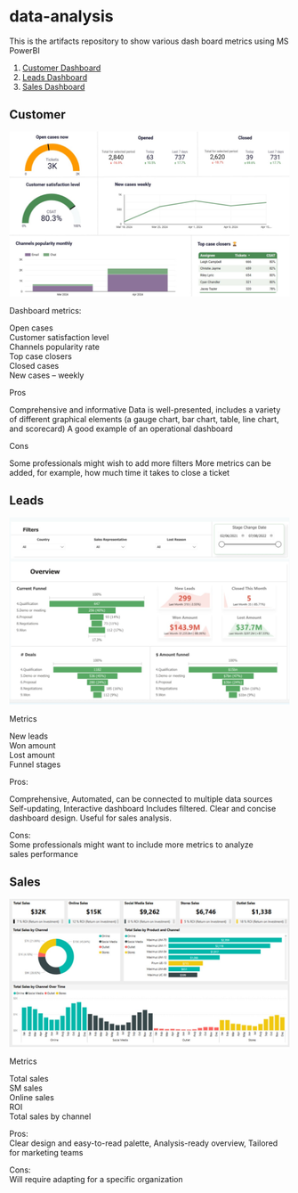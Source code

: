 # data-analysis
This is the artifacts repository to show various dash board metrics using MS PowerBI
<!-- TOC depthFrom:2 depthTo:6 withLinks:1 updateOnSave:1 orderedList:0 -->
1. [Customer Dashboard](#customer)
2. [Leads Dashboard](#leads)
3. [Sales Dashboard](#sales)

<!-- /TOC -->

## Customer

![Customer Dashboard](https://github.com/Avenkatakilari/data-analysis/blob/main/artifacts/CustomerDashboard.jpg?raw=true)

Dashboard metrics:</BR>

Open cases </BR>
Customer satisfaction level</BR>
Channels popularity rate</BR>
Top case closers</BR>
Closed cases</BR>
New cases – weekly

Pros</BR>

Comprehensive and informative
Data is well-presented, includes a variety of different graphical elements (a gauge chart, bar chart, table, line chart, and scorecard)
A good example of an operational dashboard

Cons</BR>

Some professionals might wish to add more filters
More metrics can be added, for example, how much time it takes to close a ticket



## Leads

![Leads Dashboard](https://github.com/Avenkatakilari/data-analysis/blob/main/artifacts/LeadsDashboard.jpg?raw=true)

Metrics </BR>

New leads </BR>
Won amount</BR>
Lost amount</BR>
Funnel stages</BR>

Pros: </BR>

Comprehensive,
Automated, can be connected to multiple data sources
Self-updating,
Interactive dashboard
Includes filtered.
Clear and concise dashboard design.
Useful for sales analysis.

Cons: </BR>
Some professionals might want to include more metrics to analyze sales performance


## Sales

![Leads Dashboard](https://github.com/Avenkatakilari/data-analysis/blob/main/artifacts/SalesDashborad.jpg?raw=true)


Metrics</BR>

Total sales</BR>
SM sales</BR>
Online sales</BR>
ROI</BR>
Total sales by channel</BR>

Pros: </BR>
Clear design and easy-to-read palette,
Analysis-ready overview,
Tailored for marketing teams

Cons:</BR>
Will require adapting for a specific organization

